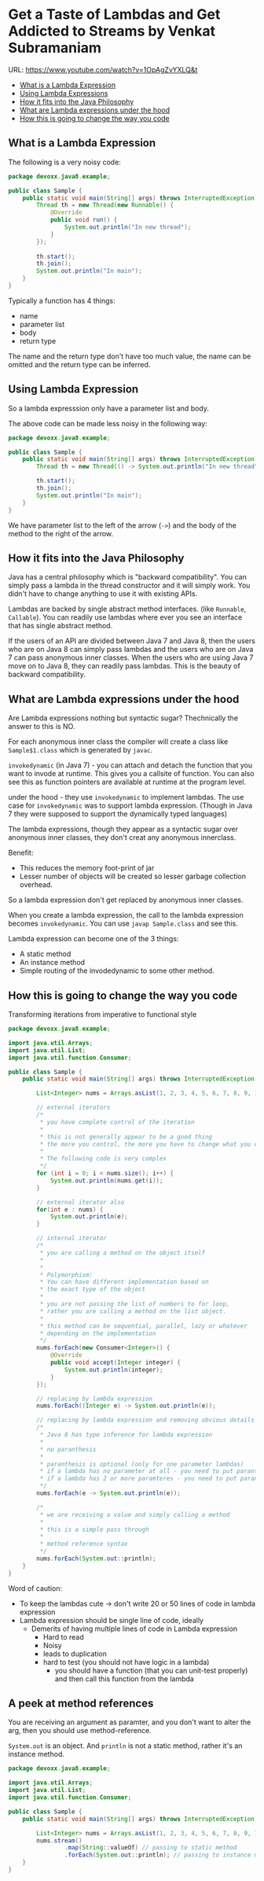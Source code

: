 
# Get a Taste of Lambdas and Get Addicted to Streams by Venkat Subramaniam

URL: https://www.youtube.com/watch?v=1OpAgZvYXLQ&t

* [What is a Lambda Expression](#what-is-a-lambda-expression)
* [Using Lambda Expressions](#Using-lambda-expression)
* [How it fits into the Java Philosophy](#how-it-fits-into-the-java-philosophy)
* [What are Lambda expressions under the hood](#what-are-lambda-expressions-under-the-hood)
* [How this is going to change the way you code](#how-this-is-going-to-change-the-way-you-code)

## What is a Lambda Expression

The following is a very noisy code:

```java
package devoxx.java8.example;

public class Sample {
    public static void main(String[] args) throws InterruptedException {
        Thread th = new Thread(new Runnable() {
            @Override
            public void run() {
                System.out.println("In new thread");
            }
        });
        
        th.start();
        th.join();
        System.out.println("In main");
    }
}
```

Typically a function has 4 things:

* name
* parameter list
* body
* return type

The name and the return type don't have too much value, the name can be omitted and the return type can be inferred.

## Using Lambda Expression

So a lambda expresssion only have a parameter list and body.

The above code can be made less noisy in the following way:

```java
package devoxx.java8.example;

public class Sample {
    public static void main(String[] args) throws InterruptedException {
        Thread th = new Thread(() -> System.out.println("In new thread"));

        th.start();
        th.join();
        System.out.println("In main");
    }
}
```

We have parameter list to the left of the arrow (`->`) and the body of the method to the right of the arrow.

## How it fits into the Java Philosophy

Java has a central philosophy which is "backward compatibility".
You can simply pass a lambda in the thread constructor and it will simply work. You didn't have to change anything to use it with existing APIs.

Lambdas are backed by single abstract method interfaces. (like `Runnable`, `Callable`).
You can readily use lambdas where ever you see an interface that has single abstract method.

If the users of an API are divided between Java 7 and Java 8, then the users who are on Java 8 can simply pass lambdas and the users who are on Java 7 can pass anonymous inner classes. When the users who are using Java 7 move on to Java 8, they can readily pass lambdas. This is the beauty of backward compatibility.

## What are Lambda expressions under the hood

Are Lambda expressions nothing but syntactic sugar? Thechnically the answer to this is NO.

For each anonymous inner class the compiler will create a class like `Sample$1.class` which is generated by `javac`.

`invokedynamic` (in Java 7) - you can attach and detach the function that you want to invode at runtime. This gives you a callsite of function. You can also see this as function pointers are available at runtime at the program level.

under the hood - they use `invokedynamic` to implement lambdas. The use case for `invokedynamic` was to support lambda expression. (Though in Java 7 they were supposed to support the dynamically typed languages)

The lambda expressions, though they appear as a syntactic sugar over anonymous inner classes, they don't creat any anonymous innerclass.

Benefit: 

* This reduces the memory foot-print of jar
* Lesser number of objects will be created so lesser garbage collection overhead.

So a lambda expression don't get replaced by anonymous inner classes.

When you create a lambda expression, the call to the lambda expression becomes `invokedynamic`. You can use `javap Sample.class` and see this.

Lambda expression can become one of the 3 things:

* A static method
* An instance method
* Simple routing of the invodedynamic to some other method.

## How this is going to change the way you code

Transforming iterations from imperative to functional style

```java
package devoxx.java8.example;

import java.util.Arrays;
import java.util.List;
import java.util.function.Consumer;

public class Sample {
    public static void main(String[] args) throws InterruptedException {

        List<Integer> nums = Arrays.asList(1, 2, 3, 4, 5, 6, 7, 8, 9, 10);

        // external iterators
        /*
         * you have complete control of the iteration
         *
         * this is not generally appear to be a good thing
         * the more you control, the more you have to change what you control
         *
         * The following code is very complex
         */
        for (int i = 0; i < nums.size(); i++) {
            System.out.println(nums.get(i));
        }

        // external iterator also
        for(int e : nums) {
            System.out.println(e);
        }

        // internal iterator
        /*
         * you are calling a method on the object itself
         *
         *
         * Polymorphism:
         * You can have different implementation based on
         * the exact type of the object
         *
         * you are not passing the list of numbers to for loop,
         * rather you are calling a method on the list object.
         *
         * this method can be sequential, parallel, lazy or whatever
         * depending on the implementation
         */
        nums.forEach(new Consumer<Integer>() {
            @Override
            public void accept(Integer integer) {
                System.out.println(integer);
            }
        });

        // replacing by lambda expression
        nums.forEach((Integer e) -> System.out.println(e));

        // replacing by lambda expression and removing obvious details
        /*
         * Java 8 has type inference for lambda expression
         *
         * no paranthesis
         *
         * paranthesis is optional (only for one parameter lambdas)
         * if a lambda has no parameter at all - you need to put paranthesis
         * if a lambda has 2 or more paramteres - you need to put paranthesis
         */
        nums.forEach(e -> System.out.println(e));

        /*
         * we are receiving a value and simply calling a method
         *
         * this is a simple pass through
         *
         * method reference syntax
         */
        nums.forEach(System.out::println);
    }
}
```

Word of caution:

* To keep the lambdas cute -> don't write 20 or 50 lines of code in lambda expression
* Lambda expression should be single line of code, ideally
  * Demerits of having multiple lines of code in Lambda expression
    * Hard to read
    * Noisy
    * leads to duplication
    * hard to test (you should not have logic in a lambda)
      * you should have a function (that you can unit-test properly) and then call this function from the lambda

## A peek at method references

You are receiving an argument as paramter, and you don't want to alter the arg, then you should use method-reference.

`System.out` is an object. And `println` is not a static method, rather it's an instance method.

```java
package devoxx.java8.example;

import java.util.Arrays;
import java.util.List;
import java.util.function.Consumer;

public class Sample {
    public static void main(String[] args) throws InterruptedException {

        List<Integer> nums = Arrays.asList(1, 2, 3, 4, 5, 6, 7, 8, 9, 10);
        nums.stream()
                .map(String::valueOf) // passing to static method
                .forEach(System.out::println); // passing to instance method
    }
}
```